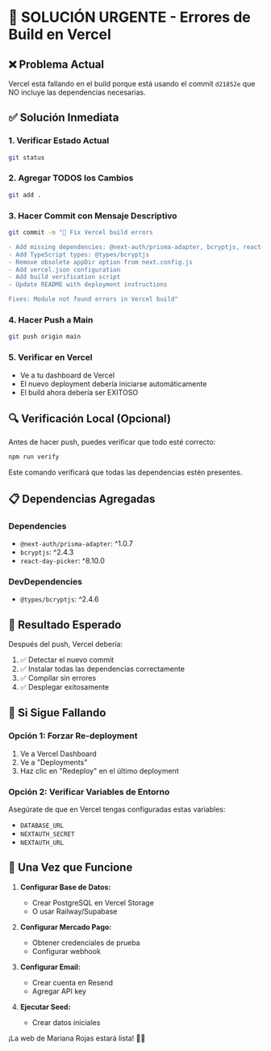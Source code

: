 # 🚨 SOLUCIÓN URGENTE - Errores de Build en Vercel

## ❌ Problema Actual
Vercel está fallando en el build porque está usando el commit `d21852e` que NO incluye las dependencias necesarias.

## ✅ Solución Inmediata

### 1. Verificar Estado Actual
```bash
git status
```

### 2. Agregar TODOS los Cambios
```bash
git add .
```

### 3. Hacer Commit con Mensaje Descriptivo
```bash
git commit -m "🚀 Fix Vercel build errors

- Add missing dependencies: @next-auth/prisma-adapter, bcryptjs, react-day-picker
- Add TypeScript types: @types/bcryptjs
- Remove obsolete appDir option from next.config.js
- Add vercel.json configuration
- Add build verification script
- Update README with deployment instructions

Fixes: Module not found errors in Vercel build"
```

### 4. Hacer Push a Main
```bash
git push origin main
```

### 5. Verificar en Vercel
- Ve a tu dashboard de Vercel
- El nuevo deployment debería iniciarse automáticamente
- El build ahora debería ser EXITOSO

## 🔍 Verificación Local (Opcional)

Antes de hacer push, puedes verificar que todo esté correcto:

```bash
npm run verify
```

Este comando verificará que todas las dependencias estén presentes.

## 📋 Dependencias Agregadas

### Dependencies
- `@next-auth/prisma-adapter`: ^1.0.7
- `bcryptjs`: ^2.4.3  
- `react-day-picker`: ^8.10.0

### DevDependencies
- `@types/bcryptjs`: ^2.4.6

## 🎯 Resultado Esperado

Después del push, Vercel debería:
1. ✅ Detectar el nuevo commit
2. ✅ Instalar todas las dependencias correctamente
3. ✅ Compilar sin errores
4. ✅ Desplegar exitosamente

## 🚨 Si Sigue Fallando

### Opción 1: Forzar Re-deployment
1. Ve a Vercel Dashboard
2. Ve a "Deployments"
3. Haz clic en "Redeploy" en el último deployment

### Opción 2: Verificar Variables de Entorno
Asegúrate de que en Vercel tengas configuradas estas variables:
- `DATABASE_URL`
- `NEXTAUTH_SECRET`
- `NEXTAUTH_URL`

## 🎉 Una Vez que Funcione

1. **Configurar Base de Datos:**
   - Crear PostgreSQL en Vercel Storage
   - O usar Railway/Supabase

2. **Configurar Mercado Pago:**
   - Obtener credenciales de prueba
   - Configurar webhook

3. **Configurar Email:**
   - Crear cuenta en Resend
   - Agregar API key

4. **Ejecutar Seed:**
   - Crear datos iniciales

¡La web de Mariana Rojas estará lista! 💅✨

